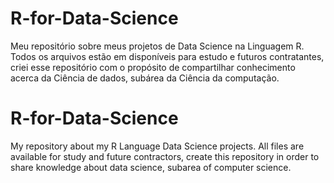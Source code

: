 # R-for-Data-Science

Meu repositório sobre meus projetos de Data Science na Linguagem R. Todos os arquivos estão em disponíveis para estudo e futuros contratantes, criei esse repositório com o propósito de compartilhar conhecimento acerca da Ciência de dados, subárea da Ciência da computação.

# R-for-Data-Science

My repository about my R Language Data Science projects. All files are available for study and future contractors, create this repository in order to share knowledge about data science, subarea of computer science.
